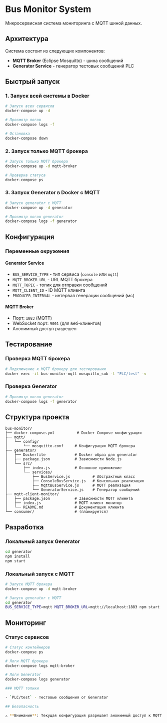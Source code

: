 # Bus Monitor System

Микросервисная система мониторинга с MQTT шиной данных.

## Архитектура

Система состоит из следующих компонентов:

- **MQTT Broker** (Eclipse Mosquitto) - шина сообщений
- **Generator Service** - генератор тестовых сообщений PLC

## Быстрый запуск

### 1. Запуск всей системы в Docker

```bash
# Запуск всех сервисов
docker-compose up -d

# Просмотр логов
docker-compose logs -f

# Остановка
docker-compose down
```

### 2. Запуск только MQTT брокера

```bash
# Запуск только MQTT брокера
docker-compose up -d mqtt-broker

# Проверка статуса
docker-compose ps
```

### 3. Запуск Generator в Docker с MQTT

```bash
# Запуск generator с MQTT
docker-compose up -d generator

# Просмотр логов generator
docker-compose logs -f generator
```

## Конфигурация

### Переменные окружения

#### Generator Service
- `BUS_SERVICE_TYPE` - тип сервиса (`console` или `mqtt`)
- `MQTT_BROKER_URL` - URL MQTT брокера
- `MQTT_TOPIC` - топик для отправки сообщений
- `MQTT_CLIENT_ID` - ID MQTT клиента
- `PRODUCER_INTERVAL` - интервал генерации сообщений (мс)

#### MQTT Broker
- Порт: `1883` (MQTT)
- WebSocket порт: `9001` (для веб-клиентов)
- Анонимный доступ разрешен

## Тестирование

### Проверка MQTT брокера

```bash
# Подключение к MQTT брокеру для тестирования
docker exec -it bus-monitor-mqtt mosquitto_sub -t "PLC/test" -v
```

### Проверка Generator

```bash
# Просмотр логов generator
docker-compose logs -f generator
```

## Структура проекта

```
bus-monitor/
├── docker-compose.yml          # Docker Compose конфигурация
├── mqtt/
│   └── config/
│       └── mosquitto.conf     # Конфигурация MQTT брокера
├── generator/
│   ├── Dockerfile             # Docker образ для generator
│   ├── package.json           # Зависимости Node.js
│   └── src/
│       ├── index.js           # Основное приложение
│       └── services/
│           ├── BusService.js          # Абстрактный класс
│           ├── ConsoleBusService.js   # Консольная реализация
│           ├── MqttBusService.js      # MQTT реализация
│           └── GeneratorService.js    # Генератор сообщений
├── mqtt-client-monitor/
│   ├── package.json           # Зависимости MQTT клиента
│   ├── index.js               # MQTT клиент монитор
│   └── README.md              # Документация клиента
└── consumer/                  # (планируется)
```

## Разработка

### Локальный запуск Generator

```bash
cd generator
npm install
npm start
```

### Локальный запуск с MQTT

```bash
# Запуск MQTT брокера
docker-compose up -d mqtt-broker

# Запуск generator с MQTT
cd generator
BUS_SERVICE_TYPE=mqtt MQTT_BROKER_URL=mqtt://localhost:1883 npm start
```

## Мониторинг

### Статус сервисов

```bash
# Статус контейнеров
docker-compose ps

# Логи MQTT брокера
docker-compose logs mqtt-broker

# Логи Generator
docker-compose logs generator

### MQTT топики

- `PLC/test` - тестовые сообщения от Generator

## Безопасность

⚠️ **Внимание**: Текущая конфигурация разрешает анонимный доступ к MQTT брокеру. Для продакшена рекомендуется настроить аутентификацию.
